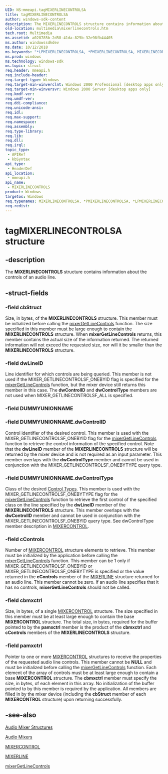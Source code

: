 ```yaml
---
UID: NS:mmeapi.tagMIXERLINECONTROLSA
title: tagMIXERLINECONTROLSA
author: windows-sdk-content
description: The MIXERLINECONTROLS structure contains information about the controls of an audio line.
old-location: multimedia\mixerlinecontrols.htm
tech.root: Multimedia
ms.assetid: a028785b-2d58-41da-825b-32e98fb44405
ms.author: windowssdkdev
ms.date: 10/12/2018
ms.keywords: "*LPMIXERLINECONTROLSA, *PMIXERLINECONTROLSA, MIXERLINECONTROLS, MIXERLINECONTROLS structure [Windows Multimedia], MIXERLINECONTROLSA, _win32_MIXERLINECONTROLS_str, mmeapi/MIXERLINECONTROLS, multimedia.mixerlinecontrols, tMIXERLINECONTROLS, tagMIXERLINECONTROLSA, tagMIXERLINECONTROLSW"
ms.prod: windows
ms.technology: windows-sdk
ms.topic: struct
req.header: mmeapi.h
req.include-header: 
req.target-type: Windows
req.target-min-winverclnt: Windows 2000 Professional [desktop apps only]
req.target-min-winversvr: Windows 2000 Server [desktop apps only]
req.kmdf-ver: 
req.umdf-ver: 
req.ddi-compliance: 
req.unicode-ansi: 
req.idl: 
req.max-support: 
req.namespace: 
req.assembly: 
req.type-library: 
req.lib: 
req.dll: 
req.irql: 
topic_type:
 - APIRef
 - kbSyntax
api_type:
 - HeaderDef
api_location:
 - mmeapi.h
api_name:
 - MIXERLINECONTROLS
product: Windows
targetos: Windows
req.typenames: MIXERLINECONTROLSA, *PMIXERLINECONTROLSA, *LPMIXERLINECONTROLSA
req.redist: 
---
```


# tagMIXERLINECONTROLSA structure


## -description



The <b>MIXERLINECONTROLS</b> structure contains information about the controls of an audio line.




## -struct-fields




### -field cbStruct

Size, in bytes, of the <b>MIXERLINECONTROLS</b> structure. This member must be initialized before calling the <a href="https://msdn.microsoft.com/48fa3396-f3ec-411a-9ea7-d7e82d606f14">mixerGetLineControls</a> function. The size specified in this member must be large enough to contain the <b>MIXERLINECONTROLS</b> structure. When <b>mixerGetLineControls</b> returns, this member contains the actual size of the information returned. The returned information will not exceed the requested size, nor will it be smaller than the <b>MIXERLINECONTROLS</b> structure.


### -field dwLineID

Line identifier for which controls are being queried. This member is not used if the MIXER_GETLINECONTROLSF_ONEBYID flag is specified for the <a href="https://msdn.microsoft.com/48fa3396-f3ec-411a-9ea7-d7e82d606f14">mixerGetLineControls</a> function, but the mixer device still returns this member in this case. The <b>dwControlID</b> and <b>dwControlType</b> members are not used when MIXER_GETLINECONTROLSF_ALL is specified.


### -field DUMMYUNIONNAME

 


### -field DUMMYUNIONNAME.dwControlID

Control identifier of the desired control. This member is used with the MIXER_GETLINECONTROLSF_ONEBYID flag for the <a href="https://msdn.microsoft.com/48fa3396-f3ec-411a-9ea7-d7e82d606f14">mixerGetLineControls</a> function to retrieve the control information of the specified control. Note that the <b>dwLineID</b> member of the <b>MIXERLINECONTROLS</b> structure will be returned by the mixer device and is not required as an input parameter. This member overlaps with the <b>dwControlType</b> member and cannot be used in conjunction with the MIXER_GETLINECONTROLSF_ONEBYTYPE query type.


### -field DUMMYUNIONNAME.dwControlType

Class of the desired <a href="https://msdn.microsoft.com/7d109d0e-360f-4a09-8498-15d37d6766b3">Control Types</a>. This member is used with the MIXER_GETLINECONTROLSF_ONEBYTYPE flag for the <a href="https://msdn.microsoft.com/48fa3396-f3ec-411a-9ea7-d7e82d606f14">mixerGetLineControls</a> function to retrieve the first control of the specified class on the line specified by the <b>dwLineID</b> member of the <b>MIXERLINECONTROLS</b> structure. This member overlaps with the <b>dwControlID</b> member and cannot be used in conjunction with the MIXER_GETLINECONTROLSF_ONEBYID query type. See dwControlType member description in <a href="https://msdn.microsoft.com/2ddbcf82-9204-43c6-8235-8bce6a55bb36">MIXERCONTROL</a>.


### -field cControls

Number of <a href="https://msdn.microsoft.com/2ddbcf82-9204-43c6-8235-8bce6a55bb36">MIXERCONTROL</a> structure elements to retrieve. This member must be initialized by the application before calling the <a href="https://msdn.microsoft.com/48fa3396-f3ec-411a-9ea7-d7e82d606f14">mixerGetLineControls</a> function. This member can be 1 only if MIXER_GETLINECONTROLSF_ONEBYID or MIXER_GETLINECONTROLSF_ONEBYTYPE is specified or the value returned in the <b>cControls</b> member of the <a href="https://msdn.microsoft.com/a314cdcd-dd52-49f1-92b4-c8e3775dcbe2">MIXERLINE</a> structure returned for an audio line. This member cannot be zero. If an audio line specifies that it has no controls, <b>mixerGetLineControls</b> should not be called.


### -field cbmxctrl

Size, in bytes, of a single <a href="https://msdn.microsoft.com/2ddbcf82-9204-43c6-8235-8bce6a55bb36">MIXERCONTROL</a> structure. The size specified in this member must be at least large enough to contain the base <b>MIXERCONTROL</b> structure. The total size, in bytes, required for the buffer pointed to by the <b>pamxctrl</b> member is the product of the <b>cbmxctrl</b> and <b>cControls</b> members of the <b>MIXERLINECONTROLS</b> structure.


### -field pamxctrl

Pointer to one or more <a href="https://msdn.microsoft.com/2ddbcf82-9204-43c6-8235-8bce6a55bb36">MIXERCONTROL</a> structures to receive the properties of the requested audio line controls. This member cannot be <b>NULL</b> and must be initialized before calling the <a href="https://msdn.microsoft.com/48fa3396-f3ec-411a-9ea7-d7e82d606f14">mixerGetLineControls</a> function. Each element of the array of controls must be at least large enough to contain a base <b>MIXERCONTROL</b> structure. The <b>cbmxctrl</b> member must specify the size, in bytes, of each element in this array. No initialization of the buffer pointed to by this member is required by the application. All members are filled in by the mixer device (including the <b>cbStruct</b> member of each <b>MIXERCONTROL</b> structure) upon returning successfully.


## -see-also




<a href="https://msdn.microsoft.com/82101519-6906-45fd-908f-137e51a56fb8">Audio Mixer Structures</a>



<a href="https://msdn.microsoft.com/7489fcac-fd4c-46cf-8a1a-e4de576974f0">Audio Mixers</a>



<a href="https://msdn.microsoft.com/2ddbcf82-9204-43c6-8235-8bce6a55bb36">MIXERCONTROL</a>



<a href="https://msdn.microsoft.com/a314cdcd-dd52-49f1-92b4-c8e3775dcbe2">MIXERLINE</a>



<a href="https://msdn.microsoft.com/48fa3396-f3ec-411a-9ea7-d7e82d606f14">mixerGetLineControls</a>
 

 

